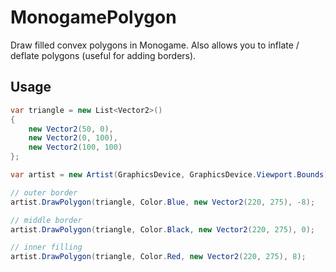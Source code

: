 # MonogamePolygon
Draw filled convex polygons in Monogame. Also allows you to inflate / deflate polygons (useful for adding borders).

## Usage
``` csharp
var triangle = new List<Vector2>()
{
    new Vector2(50, 0),
    new Vector2(0, 100),
    new Vector2(100, 100)
};

var artist = new Artist(GraphicsDevice, GraphicsDevice.Viewport.Bounds);

// outer border
artist.DrawPolygon(triangle, Color.Blue, new Vector2(220, 275), -8);

// middle border
artist.DrawPolygon(triangle, Color.Black, new Vector2(220, 275), 0);

// inner filling
artist.DrawPolygon(triangle, Color.Red, new Vector2(220, 275), 8);
```
